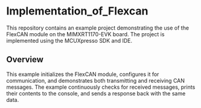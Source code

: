 # Implementation_of_Flexcan

This repository contains an example project demonstrating the use of the FlexCAN module on the MIMXRT1170-EVK board. The project is implemented using the MCUXpresso SDK and IDE.

## Overview
This example initializes the FlexCAN module, configures it for communication, and demonstrates both transmitting and receiving CAN messages. The example continuously checks for received messages, prints their contents to the console, and sends a response back with the same data.
